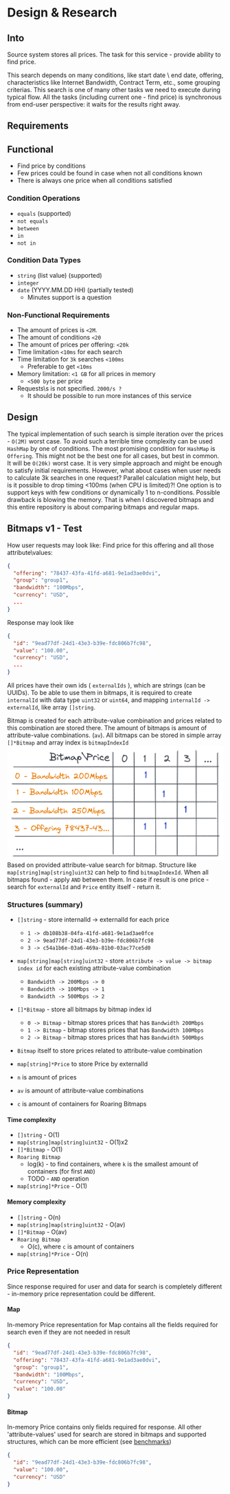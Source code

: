# Design & Research

## Into

Source system stores all prices. The task for this service - provide ability to find price.

This search depends on many conditions, like start date \ end date, offering, characteristics like Internet Bandwidth,
Contract Term, etc., some grouping criterias. This search is one of many other tasks we need to execute during typical
flow. All the tasks (including current one - find price) is synchronous from end-user perspective:
it waits for the results right away.

## Requirements

## Functional

* Find price by conditions
* Few prices could be found in case when not all conditions known
* There is always one price when all conditions satisfied

### Condition Operations

* `equals` (supported)
* `not equals`
* `between`
* `in`
* `not in`

### Condition Data Types

* `string` (list value) (supported)
* `integer`
* `date` (YYYY.MM.DD HH) (partially tested)
    * Minutes support is a question

### Non-Functional Requirements

* The amount of prices is `<2M`.
* The amount of conditions `<20`
* The amount of prices per offering: `<20k`
* Time limitation `<10ms` for each search
* Time limitation for `3k` searches `<100ms`
    * Preferable to get `<10ms`
* Memory limitation: `<1 GB` for all prices in memory
    * `<500 byte` per price
* Requests\s is not specified. `2000/s ?`
    * It should be possible to run more instances of this service

## Design

The typical implementation of such search is simple iteration over the prices - `O(2M)` worst case. To avoid such a
terrible time complexity can be used `HashMap` by one of conditions. The most promising condition for `HashMap`
is `Offering`. This might not be the best one for all cases, but best in common. It will be `O(20k)` worst case. It is
very simple approach and might be enough to satisfy initial requirements. However, what about cases when user needs to
calculate 3k searches in one request? Parallel calculation might help, but is it possible to drop timing <100ms (when
CPU is limited)?!
One option is to support keys with few conditions or dynamically 1 to n-conditions. Possible drawback is blowing the
memory. That is when I discovered bitmaps and this entire repository is about comparing bitmaps and regular maps.

## Bitmaps v1 - Test

How user requests may look like:
Find price for this offering and all those attribute\values:
```json
{
  "offering": "78437-43fa-41fd-a681-9e1ad3ae0dvi",
  "group": "group1",
  "bandwidth": "100Mbps",
  "currency": "USD",
  ...
}
```
Response may look like
```json
{
  "id": "9ead77df-24d1-43e3-b39e-fdc806b7fc98",
  "value": "100.00",
  "currency": "USD",
  ...
}
```

All prices have their own ids ( `externalIds` ), which are strings (can be UUIDs). To be able to use them in bitmaps, it
is required to create `internalId` with data type `uint32` or `uint64`, and
mapping `internalId -> externalId`, like array `[]string`.

Bitmap is created for each attribute-value combination and prices related to this combination are stored there.
The amount of bitmaps is amount of attribute-value combinations. (`av`). 
All bitmaps can be stored in simple array `[]*Bitmap` and array index is `bitmapIndexId`
![](images/design-bitmap-example.png)
Based on provided attribute-value search for bitmap. Structure like `map[string]map[string]uint32` can help to find `bitmapIndexId`.
When all bitmaps found - apply `AND` between them.
In case if result is one price - search for `externalId` and `Price` entity itself - return it.

### Structures (summary)

* `[]string` - store internalId -> externalId for each price
    * `1 -> db108b38-04fa-41fd-a681-9e1ad3ae0fce`
    * `2 -> 9ead77df-24d1-43e3-b39e-fdc806b7fc98`
    * `3 -> c54a1b6e-03a6-469a-81b0-03ac77ce5d0`
* `map[string]map[string]uint32` - store `attribute -> value -> bitmap index id` for each existing attribute-value combination
  * `Bandwidth -> 200Mbps -> 0`
  * `Bandwidth -> 100Mbps -> 1`
  * `Bandwidth -> 500Mbps -> 2`
* `[]*Bitmap` - store all bitmaps by bitmap index id
  * `0 -> Bitmap` - bitmap stores prices that has `Bandwidth 200Mbps`
  * `1 -> Bitmap` - bitmap stores prices that has `Bandwidth 100Mbps`
  * `2 -> Bitmap` - bitmap stores prices that has `Bandwidth 500Mbps`
* `Bitmap` itself to store prices related to attribute-value combination
* `map[string]*Price` to store Price by externalId

* `n` is amount of prices
* `av` is amount of attribute-value combinations
* `c` is amount of containers for Roaring Bitmaps

#### Time complexity
* `[]string` - O(1)
* `map[string]map[string]uint32` - O(1)x2
* `[]*Bitmap` - O(1)
* `Roaring Bitmap`
  * log(k) - to find containers, where `k` is the smallest amount of containers (for first `AND`)
  * TODO - `AND` operation
* `map[string]*Price` - O(1)

#### Memory complexity

* `[]string` - O(n)
* `map[string]map[string]uint32` - O(av)
* `[]*Bitmap` - O(av)
* `Roaring Bitmap`
  * O(c), where `c` is amount of containers
* `map[string]*Price` - O(n)


### Price Representation
Since response required for user and data for search is completely different - in-memory price representation could be different.

#### Map
In-memory Price representation for Map contains all the fields required for search even if they are not needed in result
```json
{
  "id": "9ead77df-24d1-43e3-b39e-fdc806b7fc98",
  "offering": "78437-43fa-41fd-a681-9e1ad3ae0dvi",
  "group": "group1",
  "bandwidth": "100Mbps",
  "currency": "USD",
  "value": "100.00"
}
```
#### Bitmap
In-memory Price contains only fields required for response. 
All other 'attribute-values' used for search are stored in bitmaps and supported structures, which can be more efficient (see [benchmarks](benchmark.md))
```json
{
  "id": "9ead77df-24d1-43e3-b39e-fdc806b7fc98",
  "value": "100.00",
  "currency": "USD"
}
```
